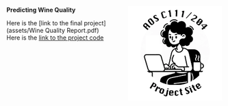 **Predicting Wine Quality** <img align="right" width="220" height="220" src="/assets/IMG/template_logo.png">

Here is the [link to the final project](assets/Wine Quality Report.pdf)<br>
Here is the [link to the project code](assets/IMG/Wine_Quality_Code.ipynb)

